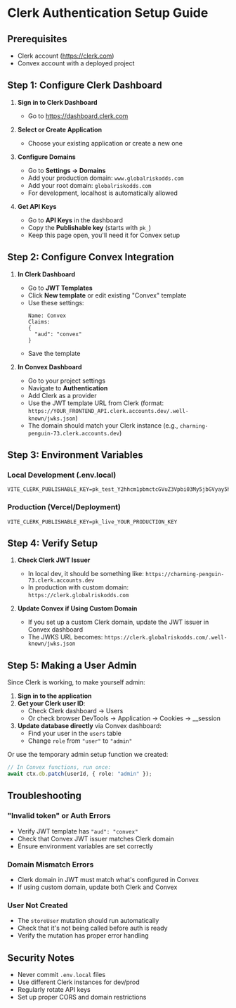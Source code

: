 # Clerk Authentication Setup Guide

## Prerequisites
- Clerk account (https://clerk.com)
- Convex account with a deployed project

## Step 1: Configure Clerk Dashboard

1. **Sign in to Clerk Dashboard**
   - Go to https://dashboard.clerk.com

2. **Select or Create Application**
   - Choose your existing application or create a new one

3. **Configure Domains**
   - Go to **Settings → Domains**
   - Add your production domain: `www.globalriskodds.com`
   - Add your root domain: `globalriskodds.com`
   - For development, localhost is automatically allowed

4. **Get API Keys**
   - Go to **API Keys** in the dashboard
   - Copy the **Publishable key** (starts with `pk_`)
   - Keep this page open, you'll need it for Convex setup

## Step 2: Configure Convex Integration

1. **In Clerk Dashboard**
   - Go to **JWT Templates**
   - Click **New template** or edit existing "Convex" template
   - Use these settings:
     ```
     Name: Convex
     Claims:
     {
       "aud": "convex"
     }
     ```
   - Save the template

2. **In Convex Dashboard**
   - Go to your project settings
   - Navigate to **Authentication**
   - Add Clerk as a provider
   - Use the JWT template URL from Clerk (format: `https://YOUR_FRONTEND_API.clerk.accounts.dev/.well-known/jwks.json`)
   - The domain should match your Clerk instance (e.g., `charming-penguin-73.clerk.accounts.dev`)

## Step 3: Environment Variables

### Local Development (.env.local)
```env
VITE_CLERK_PUBLISHABLE_KEY=pk_test_Y2hhcm1pbmctcGVuZ3Vpbi03My5jbGVyay5hY2NvdW50cy5kZXYk
```

### Production (Vercel/Deployment)
```env
VITE_CLERK_PUBLISHABLE_KEY=pk_live_YOUR_PRODUCTION_KEY
```

## Step 4: Verify Setup

1. **Check Clerk JWT Issuer**
   - In local dev, it should be something like: `https://charming-penguin-73.clerk.accounts.dev`
   - In production with custom domain: `https://clerk.globalriskodds.com`

2. **Update Convex if Using Custom Domain**
   - If you set up a custom Clerk domain, update the JWT issuer in Convex dashboard
   - The JWKS URL becomes: `https://clerk.globalriskodds.com/.well-known/jwks.json`

## Step 5: Making a User Admin

Since Clerk is working, to make yourself admin:

1. **Sign in to the application**
2. **Get your Clerk user ID**:
   - Check Clerk dashboard → Users
   - Or check browser DevTools → Application → Cookies → __session
3. **Update database directly** via Convex dashboard:
   - Find your user in the `users` table
   - Change `role` from `"user"` to `"admin"`

Or use the temporary admin setup function we created:
```typescript
// In Convex functions, run once:
await ctx.db.patch(userId, { role: "admin" });
```

## Troubleshooting

### "Invalid token" or Auth Errors
- Verify JWT template has `"aud": "convex"`
- Check that Convex JWT issuer matches Clerk domain
- Ensure environment variables are set correctly

### Domain Mismatch Errors
- Clerk domain in JWT must match what's configured in Convex
- If using custom domain, update both Clerk and Convex

### User Not Created
- The `storeUser` mutation should run automatically
- Check that it's not being called before auth is ready
- Verify the mutation has proper error handling

## Security Notes
- Never commit `.env.local` files
- Use different Clerk instances for dev/prod
- Regularly rotate API keys
- Set up proper CORS and domain restrictions